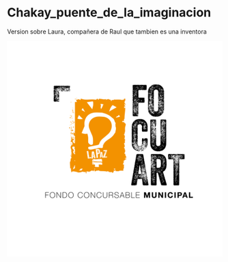 # Chakay_puente_de_la_imaginacion
Version sobre Laura, compañera de Raul que tambien es una inventora

![Apoyado por el FOCUART](https://github.com/mfrade13/Chakay_puente_de_la_imaginacion/blob/master/Invent/src/assets/images/focuart.png)

